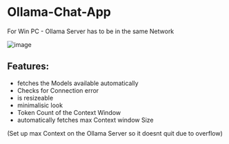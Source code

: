 # Ollama-Chat-App
For Win PC - Ollama Server has to be in the same Network

![image](https://github.com/user-attachments/assets/74474ce1-e6fe-42d4-83de-b911ca5685a7)

## Features: 
- fetches the Models available automatically
- Checks for Connection error
- is resizeable
- minimalisic look
- Token Count of the Context Window
- automatically fetches max Context window Size

(Set up max Context on the Ollama Server so it doesnt quit due to overflow)
